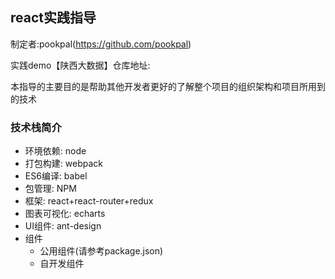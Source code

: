 ## react实践指导

制定者:pookpal(https://github.com/pookpal)


实践demo【陕西大数据】仓库地址:

本指导的主要目的是帮助其他开发者更好的了解整个项目的组织架构和项目所用到的技术




### 技术栈简介

- 环境依赖: node
- 打包构建: webpack
- ES6编译: babel
- 包管理: NPM
- 框架: react+react-router+redux
- 图表可视化: echarts
- UI组件: ant-design
- 组件
   - 公用组件(请参考package.json)
   - 自开发组件